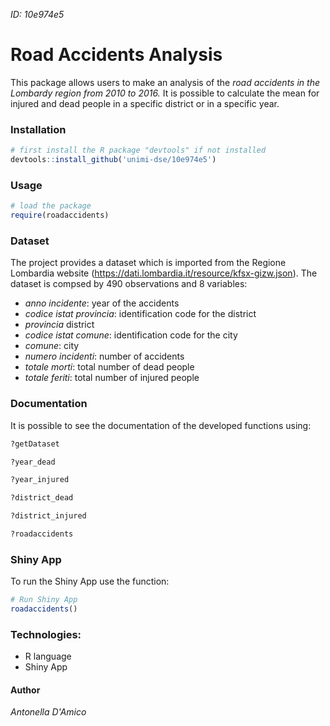 _ID: 10e974e5_

# Road Accidents Analysis
This package allows users to make an analysis of the _road accidents in the Lombardy region from 2010 to 2016._ 
It is possible to calculate the mean for injured and dead people in a specific district or in a specific year.


### Installation

```R
# first install the R package "devtools" if not installed
devtools::install_github('unimi-dse/10e974e5')
```

### Usage

```R
# load the package
require(roadaccidents)
``` 

### Dataset

The project provides a dataset which is imported from the Regione Lombardia website (https://dati.lombardia.it/resource/kfsx-gizw.json).
The dataset is compsed by 490 observations and 8 variables:
- _anno incidente_: year of the accidents
- _codice istat provincia_: identification code for the district
- _provincia_ district
- _codice istat comune_: identification code for the city
- _comune_: city
- _numero incidenti_: number of accidents
- _totale morti_: total number of dead people
- _totale feriti_: total number of injured people


### Documentation
It is possible to see the documentation of the developed functions using: 
```R 
?getDataset
```
```R 
?year_dead
```
```R
?year_injured
```
```R 
?district_dead
```
```R 
?district_injured
```
```R 
?roadaccidents
```

### Shiny App
To run the Shiny App use the function:

```r
# Run Shiny App
roadaccidents()
```

### Technologies:
- R language
- Shiny App

#### Author
_Antonella D'Amico_ 
